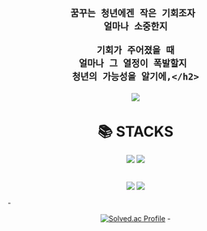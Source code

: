 <div align="center">
    <h2>
        
    꿈꾸는 청년에겐 작은 기회조자 
    얼마나 소중한지

    기회가 주어졌을 때
    얼마나 그 열정이 폭발할지 
    청년의 가능성을 알기에,</h2>
    
</div>
    
<!--
**softwareyong/softwareyong** is a ✨ _special_ ✨ repository because its `README.md` (this file) appears on your GitHub profile.

Here are some ideas to get you started:

- 🔭 I’m currently working on ...
- 🌱 I’m currently learning ...
- 👯 I’m looking to collaborate on ...
- 🤔 I’m looking for help with ...
- 💬 Ask me about ...
- 📫 How to reach me: ...
- 😄 Pronouns: ...
- ⚡ Fun fact: ...
-->

<div align="center">
<img src="https://capsule-render.vercel.app/api?type=waving&color=auto&height=200&section=header&text=YongWoo&fontSize=90" />
</div>
    
<div align=center><h1>📚 STACKS</h1></div>
<div align=center>
<img src="https://img.shields.io/badge/python-3776AB?style=for-the-badge&logo=python&logoColor=white"> 
<img src="https://img.shields.io/badge/linux-FCC624?style=for-the-badge&logo=linux&logoColor=black"> 
    <br>
</div>
<br><br>
<div align="center">
<img src="https://github-readme-stats.vercel.app/api/top-langs/?username=softwareyong&layout=compact"> 
<img src="https://github-readme-stats.vercel.app/api?username=softwareyong&show_icons=true">
</div>

-<div align="center">
[![Solved.ac Profile](http://mazassumnida.wtf/api/v2/generate_badge?boj=lyw0324)](https://solved.ac/lyw0324/)
-</div>
